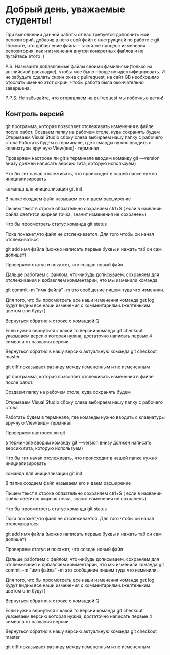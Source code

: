 # Добрый день, уважаемые студенты! 
  При выполнении данной работы от вас требуется дополнить мой репозиторий, добавив в него свой файл с инструкцией по работе с git. Помните, что добавление файла - такой же процесс изменения репозитория, как и изменения внутри конкретных файлов и не пугайтесь этого :)

  P.S. Называйте добавляемые файлы своими фамилиями(только на английской раскладке), чтобы мне было проще их идентифицировать. И не забудьте сделать скрин окна с pullrequest, на сайт GB необходимо отослать именно этот скрин, чтобы работа была окончательно завершена.

  P.P.S. Не забывайте, что отправляем на pullrequest мы побочные ветки!
  ## Контроль версий
  git программа, которая позволяет отслеживать изменения в файле после работ.
  Создаем папку на рабочем столе, куда сохранять будем
  Открываем Visual Studio сбоку слева выбираем нашу папку с рабочего стола
  Работать будем в терминале, где команды нужно вводить с клавиатуры вручную View(вид)- терминал

Проверяем настроен ли git
в терминале вводим команду git —version внизу должен написать версию гита, которую используем)

Что бы гит начал отслеживать, что происходит в нашей папке нужно инициализировать

команда для инициализации git init

В папке создаем файл называем его и даем расширение

Пишем текст в строке обязательно сохраняем ctrl+S ( если в названии файла светится жирная точка, значит изменения не сохранены)

Что бы просмотреть статус команда git status 

Пока покажет,что файл не отслеживается. Для того чтобы он начал отслеживаться 

git add имя файла (можно написать первые буквы и нажать таб он сам допишет)

Проверяем статус и покажет, что создан новый файл

Дальше работаем с файлом, что-нибудь дописываем, сохраняем для отслеживания и добавляем комментарии, что мы изменили команда 

git commit -m “имя файла” -m это сообщение пишем туда что изменили.

Для того, что бы просмотреть все наши изменения команда get log будут видны все наши изменения с комментариями.(желтеньким цветом они будут)

Вернуться обратно к строке с командой Q 

Если нужно вернуться к какой то версии команда git checkout указываем версию которая нужна, достаточно написать первые 4 символа от названия версии.

Вернуться обратно в нашу версию актуальную команда git checkout master

git diff показывает разницу между измененным и не измененным

git программа, которая позволяет отслеживать изменения в файле после работ.

Создаем папку на рабочем столе, куда сохранять будем

Открываем Visual Studio сбоку слева выбираем нашу папку с рабочего стола

Работать будем в терминале, где команды нужно вводить с клавиатуры вручную View(вид)- терминал

Проверяем настроен ли git 

в терминале вводим команду git —version внизу должен написать версию гита, которую используем)

Что бы гит начал отслеживать, что происходит в нашей папке нужно инициализировать

команда для инициализации git init

В папке создаем файл называем его и даем расширение

Пишем текст в строке обязательно сохраняем ctrl+S ( если в названии файла светится жирная точка, значит изменения не сохранены)

Что бы просмотреть статус команда git status 

Пока покажет,что файл не отслеживается. Для того чтобы он начал отслеживаться 

git add имя файла (можно написать первые буквы и нажать таб он сам допишет)

Проверяем статус и покажет, что создан новый файл

Дальше работаем с файлом, что-нибудь дописываем, сохраняем для отслеживания и добавляем комментарии, что мы изменили команда git commit -m “имя файла” -m это сообщение пишем туда что изменили.

Для того, что бы просмотреть все наши изменения команда get log будут видны все наши изменения с комментариями.(желтеньким цветом они будут)

Вернуться обратно к строке с командой Q 

Если нужно вернуться к какой то версии команда git checkout указываем версию которая нужна, достаточно написать первые 4 символа от названия версии.

Вернуться обратно в нашу версию актуальную команда git checkout master

git diff показывает разницу между измененным и не измененным
